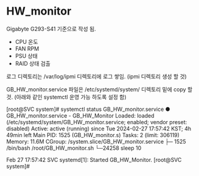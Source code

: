 # HW_monitor
Gigabyte G293-S41 기준으로 작성 됨.
- CPU 온도
- FAN RPM
- PSU 상태
- RAID 상태 검출

로그 디렉토리는 /var/log/ipmi 디렉토리에 로그 쌓임. (ipmi 디렉토리 생성 할 것)

GB_HW_monitor.service 파일은 /etc/systemd/system/ 디렉토리 밑에 copy 할것. 
(아래와 같인 systemctl 운영 가능 하도록 설정 함)

[root@SVC system]# systemctl status GB_HW_monitor.service
● GB_HW_monitor.service - GB_HW_Monitor
   Loaded: loaded (/etc/systemd/system/GB_HW_monitor.service; enabled; vendor preset: disabled)
   Active: active (running) since Tue 2024-02-27 17:57:42 KST; 4h 49min left
   Main PID: 1525 (GB_HW_monitor.s)
    Tasks: 2 (limit: 306119)
   Memory: 11.6M
   CGroup: /system.slice/GB_HW_monitor.service
           ├─ 1525 /bin/bash /root/GB_HW_monitor.sh
           └─24258 sleep 10
           
Feb 27 17:57:42 SVC systemd[1]: Started GB_HW_Monitor.
[root@SVC system]# 

